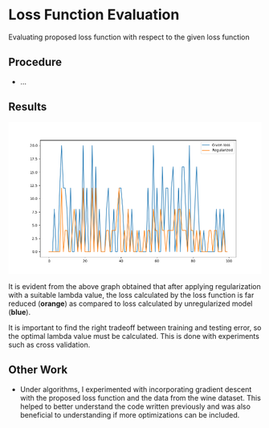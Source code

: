 # Loss Function Evaluation

Evaluating proposed loss function with respect to the given loss function

## __Procedure__

* ...

## __Results__

![Results](./data/output.png)

It is evident from the above graph obtained that after applying regularization with a suitable lambda value, the loss calculated by the loss function is far reduced (__orange__) as compared to loss calculated by unregularized model (__blue__).

It is important to find the right tradeoff between training and testing error, so the optimal lambda value must be calculated. This is done with experiments such as cross validation.

## __Other Work__

* Under algorithms, I experimented with incorporating gradient descent with the proposed loss function and the data from the wine dataset. This helped to better understand the code written previously and was also beneficial to understanding if more optimizations can be included.
